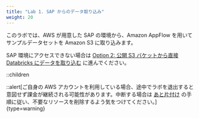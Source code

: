 ```yaml
---
title: "Lab 1. SAP からのデータ取り込み"
weight: 20
---
```


このラボでは、AWS が用意した SAP の環境から、Amazon AppFlow を用いてサンプルデータセットを Amazon S3 に取り込みます。

SAP 環境にアクセスできない場合は [Option 2: 公開 S3 バケットから直接 Databricks にデータを取り込む](/01-data-ingestion/option2-ingest-from-s3) に進んでください。

::children

::alert[ご自身の AWS アカウントを利用している場合、途中でラボを退出すると意図せず課金が継続される可能性があります。中断する場合は [あと片付け](/09-clearnup) の手順に従い、不要なリソースを削除するよう気をつけてください。]{type=warning}